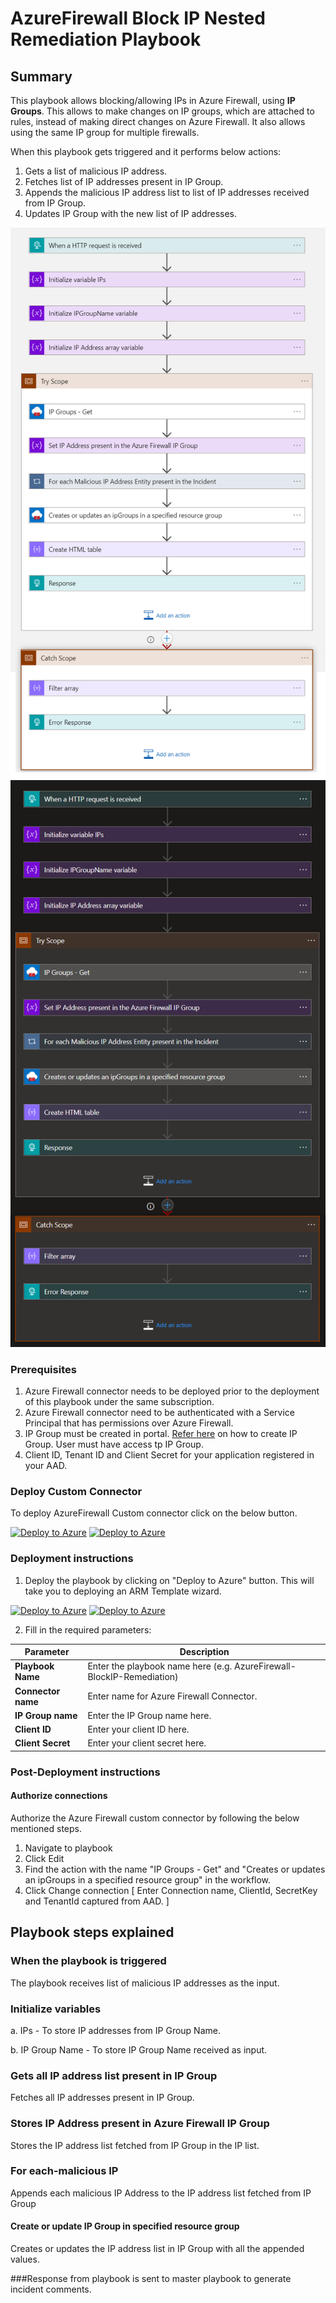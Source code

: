 # AzureFirewall Block IP Nested Remediation Playbook

 ## Summary

This playbook allows blocking/allowing IPs in Azure Firewall, using **IP Groups**. This allows to make changes on IP groups, which are attached to rules, instead of making direct changes on Azure Firewall. It also allows using the same IP group for multiple firewalls.

When this playbook gets triggered and it performs below actions:

1. Gets a list of malicious IP address.
2. Fetches list of IP addresses present in IP Group.
3. Appends the malicious IP address list to list of IP addresses received from IP Group.
4. Updates IP Group with the new list of IP addresses.

![AzureFirewall](./Images/PlaybookdesignerLight.png)<br>
![AzureFirewall](./Images/PlaybookdesignerDark.png)<br>

### Prerequisites 
1. Azure Firewall connector needs to be deployed prior to the deployment of this playbook under the same subscription. 
1. Azure Firewall connector need to be authenticated with a Service Principal that has permissions over Azure Firewall. 
1. IP Group must be created in portal. [Refer here](/azure/firewall/ip-groups) on how to create IP Group. User must have access tp IP Group.
1. Client ID, Tenant ID and Client Secret for your application registered in your AAD. 

### Deploy Custom Connector

To deploy AzureFirewall Custom connector click on the below button.

[![Deploy to Azure](https://aka.ms/deploytoazurebutton)](https://portal.azure.com/#create/Microsoft.Template/uri/https%3A%2F%2Fraw.githubusercontent.com%2FAzure%2FAzure-Sentinel%2Fmaster%2FPlaybooks%2FAzureFirewall%2FAzureFirewallConnector%2Fazuredeploy.json) [![Deploy to Azure](https://aka.ms/deploytoazuregovbutton)](https://portal.azure.com/#create/Microsoft.Template/uri/https%3A%2F%2Fraw.githubusercontent.com%2FAzure%2FAzure-Sentinel%2Fmaster%2FPlaybooks%2FAzureFirewall%2FAzureFirewallConnector%2Fazuredeploy.json) 



### Deployment instructions 
1. Deploy the playbook by clicking on "Deploy to Azure" button. This will take you to deploying an ARM Template wizard.

[![Deploy to Azure](https://aka.ms/deploytoazurebutton)](https://portal.azure.com/#create/Microsoft.Template/uri/https%3A%2F%2Fraw.githubusercontent.com%2FAzure%2FAzure-Sentinel%2Ftree%2Fmaster%2FMasterPlaybooks%2FRemediation-IP%2FAzureFirewall-BlockIP-Nested-Remediation%2Fazuredeploy.json) [![Deploy to Azure](https://aka.ms/deploytoazuregovbutton)](https://portal.azure.com/#create/Microsoft.Template/uri/https%3A%2F%2Fraw.githubusercontent.com%2FAzure%2FAzure-Sentinel%2Ftree%2Fmaster%2FMasterPlaybooks%2FRemediation-IP%2FAzureFirewall-BlockIP-Nested-Remediation%2Fazuredeploy.json)

2. Fill in the required parameters:

|Parameter|Description|
|----------------|---------------|
|**Playbook Name** | Enter the playbook name here (e.g. AzureFirewall-BlockIP-Remediation)|
|**Connector name**| Enter name for Azure Firewall Connector.|
|**IP Group name** | Enter the IP Group name here.|
|**Client ID**| Enter your client ID here.|
|**Client Secret** | Enter your client secret here.|
    

### Post-Deployment instructions 
#### Authorize connections
Authorize the Azure Firewall custom connector by following the below mentioned steps.

1. Navigate to playbook<br>
2. Click Edit<br>
3. Find the action with the name "IP Groups - Get" and "Creates or updates an ipGroups in a specified resource group" in the workflow.        <br>
4. Click Change connection [ Enter Connection name, ClientId, SecretKey and TenantId captured from AAD. ]

## Playbook steps explained

### When the playbook is triggered

The playbook receives list of malicious IP addresses as the input.

### Initialize variables 

   a. IPs - To store IP addresses from IP Group Name.
   
   b. IP Group Name - To store IP Group Name received as input.

### Gets all IP address list present in IP Group 
Fetches all IP addresses present in IP Group.

### Stores IP Address present in Azure Firewall IP Group
Stores the IP address list fetched from IP Group in the IP list.

### For each-malicious IP
Appends each malicious IP Address to the IP address list fetched from IP Group

#### Create or update IP Group in specified resource group
Creates or updates the IP address list in IP Group with all the appended values.

###Response from playbook is sent to master playbook to generate incident comments.

 
